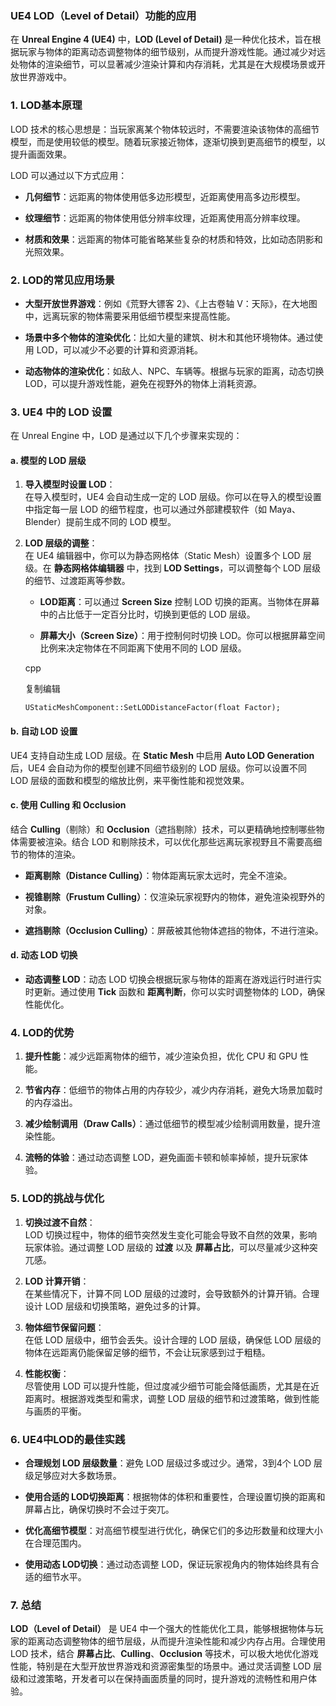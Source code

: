 ### UE4 LOD（Level of Detail）功能的应用

在 **Unreal Engine 4 (UE4)** 中，**LOD (Level of Detail)** 是一种优化技术，旨在根据玩家与物体的距离动态调整物体的细节级别，从而提升游戏性能。通过减少对远处物体的渲染细节，可以显著减少渲染计算和内存消耗，尤其是在大规模场景或开放世界游戏中。

### 1. **LOD基本原理**

LOD 技术的核心思想是：当玩家离某个物体较远时，不需要渲染该物体的高细节模型，而是使用较低的模型。随着玩家接近物体，逐渐切换到更高细节的模型，以提升画面效果。

LOD 可以通过以下方式应用：

- **几何细节**：远距离的物体使用低多边形模型，近距离使用高多边形模型。
    
- **纹理细节**：远距离的物体使用低分辨率纹理，近距离使用高分辨率纹理。
    
- **材质和效果**：远距离的物体可能省略某些复杂的材质和特效，比如动态阴影和光照效果。
    

### 2. **LOD的常见应用场景**

- **大型开放世界游戏**：例如《荒野大镖客 2》、《上古卷轴 V：天际》，在大地图中，远离玩家的物体需要采用低细节模型来提高性能。
    
- **场景中多个物体的渲染优化**：比如大量的建筑、树木和其他环境物体。通过使用 LOD，可以减少不必要的计算和资源消耗。
    
- **动态物体的渲染优化**：如敌人、NPC、车辆等。根据与玩家的距离，动态切换 LOD，可以提升游戏性能，避免在视野外的物体上消耗资源。
    

### 3. **UE4 中的 LOD 设置**

在 Unreal Engine 中，LOD 是通过以下几个步骤来实现的：

#### a. **模型的 LOD 层级**

1. **导入模型时设置 LOD**：  
    在导入模型时，UE4 会自动生成一定的 LOD 层级。你可以在导入的模型设置中指定每一层 LOD 的细节程度，也可以通过外部建模软件（如 Maya、Blender）提前生成不同的 LOD 模型。
    
2. **LOD 层级的调整**：  
    在 UE4 编辑器中，你可以为静态网格体（Static Mesh）设置多个 LOD 层级。在 **静态网格体编辑器** 中，找到 **LOD Settings**，可以调整每个 LOD 层级的细节、过渡距离等参数。
    
    - **LOD距离**：可以通过 **Screen Size** 控制 LOD 切换的距离。当物体在屏幕中的占比低于一定百分比时，切换到更低的 LOD 层级。
        
    - **屏幕大小（Screen Size）**：用于控制何时切换 LOD。你可以根据屏幕空间比例来决定物体在不同距离下使用不同的 LOD 层级。
        
    
    cpp
    
    复制编辑
    
    `UStaticMeshComponent::SetLODDistanceFactor(float Factor);`
    

#### b. **自动 LOD 设置**

UE4 支持自动生成 LOD 层级。在 **Static Mesh** 中启用 **Auto LOD Generation** 后，UE4 会自动为你的模型创建不同细节级别的 LOD 层级。你可以设置不同 LOD 层级的面数和模型的缩放比例，来平衡性能和视觉效果。

#### c. **使用 **Culling** 和 **Occlusion****

结合 **Culling**（剔除）和 **Occlusion**（遮挡剔除）技术，可以更精确地控制哪些物体需要被渲染。结合 LOD 和剔除技术，可以优化那些远离玩家视野且不需要高细节的物体的渲染。

- **距离剔除（Distance Culling）**：物体距离玩家太远时，完全不渲染。
    
- **视锥剔除（Frustum Culling）**：仅渲染玩家视野内的物体，避免渲染视野外的对象。
    
- **遮挡剔除（Occlusion Culling）**：屏蔽被其他物体遮挡的物体，不进行渲染。
    

#### d. **动态 LOD 切换**

- **动态调整 LOD**：动态 LOD 切换会根据玩家与物体的距离在游戏运行时进行实时更新。通过使用 **Tick** 函数和 **距离判断**，你可以实时调整物体的 LOD，确保性能优化。
    

### 4. **LOD的优势**

1. **提升性能**：减少远距离物体的细节，减少渲染负担，优化 CPU 和 GPU 性能。
    
2. **节省内存**：低细节的物体占用的内存较少，减少内存消耗，避免大场景加载时的内存溢出。
    
3. **减少绘制调用（Draw Calls）**：通过低细节的模型减少绘制调用数量，提升渲染性能。
    
4. **流畅的体验**：通过动态调整 LOD，避免画面卡顿和帧率掉帧，提升玩家体验。
    

### 5. **LOD的挑战与优化**

1. **切换过渡不自然**：  
    LOD 切换过程中，物体的细节突然发生变化可能会导致不自然的效果，影响玩家体验。通过调整 LOD 层级的 **过渡** 以及 **屏幕占比**，可以尽量减少这种突兀感。
    
2. **LOD 计算开销**：  
    在某些情况下，计算不同 LOD 层级的过渡时，会导致额外的计算开销。合理设计 LOD 层级和切换策略，避免过多的计算。
    
3. **物体细节保留问题**：  
    在低 LOD 层级中，细节会丢失。设计合理的 LOD 层级，确保低 LOD 层级的物体在远距离仍能保留足够的细节，不会让玩家感到过于粗糙。
    
4. **性能权衡**：  
    尽管使用 LOD 可以提升性能，但过度减少细节可能会降低画质，尤其是在近距离时。根据游戏类型和需求，调整 LOD 层级的细节和过渡策略，做到性能与画质的平衡。
    

### 6. **UE4中LOD的最佳实践**

- **合理规划 LOD 层级数量**：避免 LOD 层级过多或过少。通常，3到4个 LOD 层级足够应对大多数场景。
    
- **使用合适的 LOD切换距离**：根据物体的体积和重要性，合理设置切换的距离和屏幕占比，确保切换时不会过于突兀。
    
- **优化高细节模型**：对高细节模型进行优化，确保它们的多边形数量和纹理大小在合理范围内。
    
- **使用动态 LOD切换**：通过动态调整 LOD，保证玩家视角内的物体始终具有合适的细节水平。
    

### 7. **总结**

**LOD（Level of Detail）** 是 UE4 中一个强大的性能优化工具，能够根据物体与玩家的距离动态调整物体的细节层级，从而提升渲染性能和减少内存占用。合理使用 LOD 技术，结合 **屏幕占比**、**Culling**、**Occlusion** 等技术，可以极大地优化游戏性能，特别是在大型开放世界游戏和资源密集型的场景中。通过灵活调整 LOD 层级和过渡策略，开发者可以在保持画面质量的同时，提升游戏的流畅性和用户体验。
